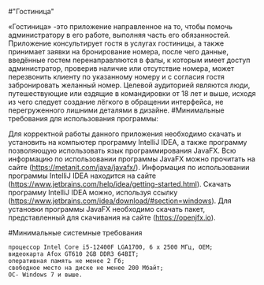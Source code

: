 #"Гостиница"

«Гостиница» -это приложение направленное на то, чтобы помочь администратору в его работе, выполняя часть его обязанностей. Приложение консультирует гостя в услугах гостиницы, а также принимает заявки на бронирование номера, после чего данные, введённые гостем перенаправляются в фалы, к которым имеет доступ администратор, проверив наличие или отсутствие номера, может перезвонить клиенту по указанному номеру и с согласия гостя забронировать желанный номер.
Целевой аудиторией являются люди, путешествующие или ездящие в командировки от 18 лет и выше, исходя из чего следует создание лёгкого в обращении интерфейса, не перегруженного лишними деталями в дизайне.
#Минимальные требования для использования программы:

Для корректной работы данного приложения необходимо скачать и установить на компьютер программу IntelliJ IDEA, а также программу позволяющую использовать язык программирования JavaFX. Всю информацию по использовании программы JavaFX можно прочитать на сайте (https://metanit.com/java/javafx/). Информация по использовании программы IntelliJ IDEA находится на сайте (https://www.jetbrains.com/help/idea/getting-started.html). Скачать программу IntelliJ IDEA можно, используя ссылку (https://www.jetbrains.com/idea/download/#section=windows). Для установки программы JavaFX необходимо скачать пакет, представленный для скачивания на сайте (https://openjfx.io).

#Минимальные системные требования

	процессор Intel Core i5-12400F LGA1700, 6 x 2500 МГц, OEM;
	видеокарта Afox GT610 2GB DDR3 64BIT;
	оперативная память не менее 2 Гб;
	свободное место на диске не менее 200 Мбайт;
	ОС- Windows 7 и выше.
